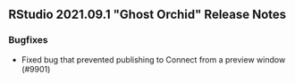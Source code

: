 
## RStudio 2021.09.1 "Ghost Orchid" Release Notes

### Bugfixes

* Fixed bug that prevented publishing to Connect from a preview window (#9901)